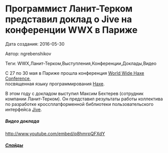 # Программист Ланит-Терком представил доклад о Jive на конференции WWX  в Париже

Дата создания: 2016-05-30

Автор: ngrebenshikov

Теги: WWX,Ланит-Терком,Выступления,Конференции,Доклады,Видео

C 27 по 30 мая в Париже прошла конференция [World Wide Haxe Conference](http://wwx.silexlabs.org),   
посвященная языку программирования [Haxe](http://haxe.org).  
  
В этом году с докладом выступил Максим Бехтерев (сотрудник компании Ланит-Терком). Он представил результаты работы коллектива по разработке кроссплатформенной библиотеки пользовательского интерфейса [Jive](http://jiveui.github.io).

##### Видео доклада
  
http://www.youtube.com/embed/p8hmrpQFXdY  
  

##### [Слайды](https://docs.google.com/presentation/d/1Xar0gWyG2DYcmYIj7iwJvJ4UG8f45Yij1IQqnhJSI9U/pub?start=true&loop=false&delayms=10000)
